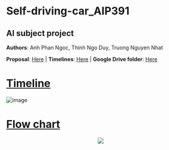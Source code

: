 # Self-driving-car_AIP391
## AI subject project

**Authors**: Anh Phan Ngoc, Thinh Ngo Duy, Truong Nguyen Nhat


**Proposal**: [Here](https://docs.google.com/document/d/1pJ-1mpVCfOzMSC11danirGs2GOsCmb-buNbJHjdytLo/edit?usp=sharing) |
**Timelines**: [Here](https://docs.google.com/spreadsheets/d/1tI2cD12YLB2aPiFoT3_adGZfaXKjOTtR2en1cJyj28g/edit?usp=sharing) | 
**Google Drive folder**: [Here](https://drive.google.com/drive/folders/14z2X1SkVipk8dSuBQIf7gDxpjtQ_vyRX?usp=sharing)


# [Timeline](https://docs.google.com/spreadsheets/d/1tI2cD12YLB2aPiFoT3_adGZfaXKjOTtR2en1cJyj28g/edit?usp=sharing)

![image](https://user-images.githubusercontent.com/105489258/169793574-2324b618-0e06-4782-bb65-7392558cce07.png)


# [Flow chart](https://app.diagrams.net/#G1B7SDmvY0hIDqaHdsrO-5gehTCWmqGAVJ)
<p align="center">
  <img src="https://user-images.githubusercontent.com/87382851/169862843-df417c02-97ff-485f-8590-8b3e131b3d97.png">
</p>

